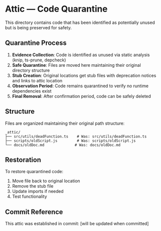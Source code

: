 # Attic — Code Quarantine

This directory contains code that has been identified as potentially unused but is being preserved for safety.

## Quarantine Process

1. **Evidence Collection**: Code is identified as unused via static analysis (knip, ts-prune, depcheck)
2. **Safe Quarantine**: Files are moved here maintaining their original directory structure
3. **Stub Creation**: Original locations get stub files with deprecation notices and links to attic location
4. **Observation Period**: Code remains quarantined to verify no runtime dependencies exist
5. **Final Removal**: After confirmation period, code can be safely deleted

## Structure

Files are organized maintaining their original path structure:
```
_attic/
├── src/utils/deadFunction.ts    # Was: src/utils/deadFunction.ts
├── scripts/oldScript.js         # Was: scripts/oldScript.js
└── docs/oldDoc.md              # Was: docs/oldDoc.md
```

## Restoration

To restore quarantined code:
1. Move file back to original location
2. Remove the stub file
3. Update imports if needed
4. Test functionality

## Commit Reference

This attic was established in commit: [will be updated when committed]